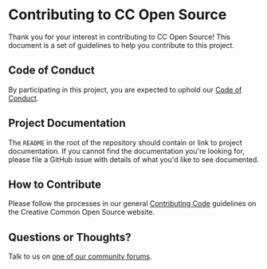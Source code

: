 # Contributing to CC Open Source

Thank you for your interest in contributing to CC Open Source! This document is
a set of guidelines to help you contribute to this project.

## Code of Conduct

By participating in this project, you are expected to uphold our [Code of
Conduct][code_of_conduct].

[code_of_conduct]:https://opensource.creativecommons.org/community/code-of-conduct/

## Project Documentation

The `README` in the root of the repository should contain or link to
project documentation. If you cannot find the documentation you're
looking for, please file a GitHub issue with details of what
you'd like to see documented.

## How to Contribute

Please follow the processes in our general [Contributing Code][contributing]
guidelines on the Creative Common Open Source website.

[contributing]:https://opensource.creativecommons.org/contributing-code/

## Questions or Thoughts?

Talk to us on [one of our community forums][community].

[community]:https://opensource.creativecommons.org/community/

